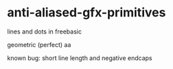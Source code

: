 # anti-aliased-gfx-primitives
lines and dots in freebasic

geometric (perfect) aa


known bug:  short line length and negative endcaps
